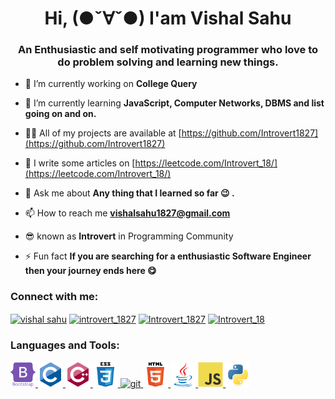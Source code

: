 <h1 align="center">Hi, (●ˇ∀ˇ●)   I'am Vishal Sahu</h1>
<h3 align="center">An Enthusiastic and self motivating programmer who love to do problem solving and learning new things.</h3>

- 🔭 I’m currently working on **College Query**

- 🌱 I’m currently learning **JavaScript, Computer Networks, DBMS and list going on and on.**

- 👨‍💻 All of my projects are available at [https://github.com/Introvert1827](https://github.com/Introvert1827)

- 📝 I write some articles on [https://leetcode.com/Introvert_18/](https://leetcode.com/Introvert_18/)

- 💬 Ask me about **Any thing that I learned so far 😉 .**

- 📫 How to reach me **vishalsahu1827@gmail.com**

- 😎 known as **Introvert** in Programming Community

- ⚡ Fun fact **If you are searching for a enthusiastic Software Engineer then your journey ends here 😋**

<h3 align="left">Connect with me:</h3>
<p align="left">
<a href="https://linkedin.com/in/vishal sahu" target="blank"><img align="center" src="https://raw.githubusercontent.com/rahuldkjain/github-profile-readme-generator/master/src/images/icons/Social/linked-in-alt.svg" alt="vishal sahu" height="30" width="40" /></a>
<a href="https://www.codechef.com/users/introvert_1827" target="blank"><img align="center" src="https://cdn.jsdelivr.net/npm/simple-icons@3.1.0/icons/codechef.svg" alt="introvert_1827" height="30" width="40" /></a>
<a href="https://codeforces.com/profile/Introvert_1827" target="blank"><img align="center" src="https://raw.githubusercontent.com/rahuldkjain/github-profile-readme-generator/master/src/images/icons/Social/codeforces.svg" alt="Introvert_1827" height="30" width="40" /></a>
<a href="https://www.leetcode.com/Introvert_18" target="blank"><img align="center" src="https://raw.githubusercontent.com/rahuldkjain/github-profile-readme-generator/master/src/images/icons/Social/leet-code.svg" alt="Introvert_18" height="30" width="40" /></a>
</p>

<h3 align="left">Languages and Tools:</h3>
<p align="left"> <a href="https://getbootstrap.com" target="_blank" rel="noreferrer"> <img src="https://raw.githubusercontent.com/devicons/devicon/master/icons/bootstrap/bootstrap-plain-wordmark.svg" alt="bootstrap" width="40" height="40"/> </a> <a href="https://www.cprogramming.com/" target="_blank" rel="noreferrer"> <img src="https://raw.githubusercontent.com/devicons/devicon/master/icons/c/c-original.svg" alt="c" width="40" height="40"/> </a> <a href="https://www.w3schools.com/cpp/" target="_blank" rel="noreferrer"> <img src="https://raw.githubusercontent.com/devicons/devicon/master/icons/cplusplus/cplusplus-original.svg" alt="cplusplus" width="40" height="40"/> </a> <a href="https://www.w3schools.com/css/" target="_blank" rel="noreferrer"> <img src="https://raw.githubusercontent.com/devicons/devicon/master/icons/css3/css3-original-wordmark.svg" alt="css3" width="40" height="40"/> </a> <a href="https://git-scm.com/" target="_blank" rel="noreferrer"> <img src="https://www.vectorlogo.zone/logos/git-scm/git-scm-icon.svg" alt="git" width="40" height="40"/> </a> <a href="https://www.w3.org/html/" target="_blank" rel="noreferrer"> <img src="https://raw.githubusercontent.com/devicons/devicon/master/icons/html5/html5-original-wordmark.svg" alt="html5" width="40" height="40"/> </a> <a href="https://www.java.com" target="_blank" rel="noreferrer"> <img src="https://raw.githubusercontent.com/devicons/devicon/master/icons/java/java-original.svg" alt="java" width="40" height="40"/> </a> <a href="https://developer.mozilla.org/en-US/docs/Web/JavaScript" target="_blank" rel="noreferrer"> <img src="https://raw.githubusercontent.com/devicons/devicon/master/icons/javascript/javascript-original.svg" alt="javascript" width="40" height="40"/> </a> <a href="https://www.python.org" target="_blank" rel="noreferrer"> <img src="https://raw.githubusercontent.com/devicons/devicon/master/icons/python/python-original.svg" alt="python" width="40" height="40"/> </a> </p>

